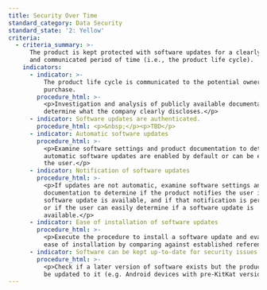 ```yaml
---
title: Security Over Time
standard_category: Data Security
standard_state: '2: Yellow'
criteria:
  - criteria_summary: >-
      The product is kept protected with software updates for a clearly defined
      and communicated period of time (i.e., the product life cycle).
    indicators:
      - indicator: >-
          The product life cycle is communicated to the potential owner before
          purchase.
        procedure_html: >-
          <p>Investigation and analysis of publicly available documentation to
          determine what the company clearly discloses.</p>
      - indicator: Software updates are authenticated.
        procedure_html: <p>&nbsp;</p><p>TBD</p>
      - indicator: Automatic software updates
        procedure_html: >-
          <p>Examine software settings and product documentation to determine if
          automatic software updates are enabled by default or can be enabled by
          the user.</p>
      - indicator: Notification of software updates
        procedure_html: >-
          <p>If updates are not automatic, examine software settings and product
          documentation to determine if the product notifies the user if a
          software update is available, and if that notification is persistent,
          or if the user can easily determine if a software update is
          available.</p>
      - indicator: Ease of installation of software updates
        procedure_html: >-
          <p>Execute the procedure to install a software update and evaluate the
          ease of installation by comparing against established references.</p>
      - indicator: Software can be kept up-to-date for security issues.
        procedure_html: >-
          <p>Check if a later version of software exists but the product cannot
          be updated to it (e.g. Android devices with pre-KitKat versions).</p>
---
```


